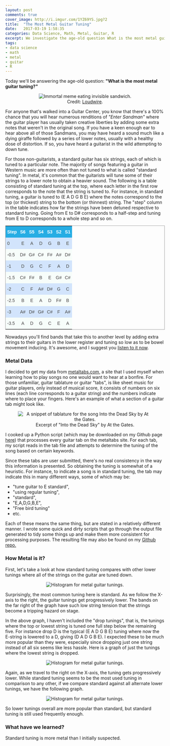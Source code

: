 ```yaml
---
layout: post
comments: true
cover_image: http://i.imgur.com/1YZ69YS.jpg?2
title:  "The Most Metal Guitar Tuning"
date:   2017-03-19 1:58:35
categories: Data Science, Math, Metal, Guitar, R
excerpt: We investigate the age-old question What is the most metal guitar tuning.
tags:
- data science
- math
- metal
- guitar
- R
---
```


Today we'll be answering the age-old question: **"What is the most metal guitar tuning?"**

<p align="center">
    <center>
        <figure>
            <img src="http://i.imgur.com/1YZ69YS.jpg?2" alt="Immortal meme eating invisible sandwich."/>
            <figcaption>Credit: <a href="http://loudwire.com/funniest-black-metal-versions-of-famous-memes/">Loudwire</a>.</figcaption>
        </figure>
    </center>
</p>

For anyone that's walked into a Guitar Center, you know that there's a 100% chance that you will hear numerous renditions of *"Enter Sandman"* where the guitar player has usually taken creative liberties by adding some extra notes that weren't in the original song. If you have a keen enough ear to hear above all of those Sandmans, you may have heard a sound much like a dying giraffe followed by a series of lower notes, usually with a healthy dose of distortion. If so, you have heard a guitarist in the wild attempting to down tune. 

For those non-guitarists, a standard guitar has six strings, each of which is tuned to a particular note. The majority of songs featuring a guitar in Western music are more often than not tuned to what is called "standard tuning". In metal, it's common that the guitarists will tune some of their strings to a lower note to obtain a heavier sound. The following is a table consisting of standard tuning at the top, where each letter in the first row corresponds to the note that the string is tuned to. For instance, in standard tuning, a guitar is tuned to (E A D G B E) where the notes correspond to the top (or thickest) string to the bottom (or thinnest) string. The "step" column in the table indicates how far the strings have been detuned respective to standard tuning. Going from E to D# corresponds to a half-step and tuning from E to D corresponds to a whole step and so on.   

<style type="text/css">
.tg  {border-collapse:collapse;border-spacing:0;border-color:#999;border-width:1px;border-style:solid;margin:0px auto;}
.tg td{font-family:Arial, sans-serif;font-size:14px;padding:10px 5px;border-style:solid;border-width:0px;overflow:hidden;word-break:normal;border-color:#999;color:#444;background-color:#F7FDFA;}
.tg th{font-family:Arial, sans-serif;font-size:14px;font-weight:normal;padding:10px 5px;border-style:solid;border-width:0px;overflow:hidden;word-break:normal;border-color:#999;color:#fff;background-color:#26ADE4;}
.tg .tg-n7bi{font-weight:bold;font-family:"Arial Black", Gadget, sans-serif !important;}
.tg .tg-c6lk{background-color:#D2E4FC;font-family:"Arial Black", Gadget, sans-serif !important;;vertical-align:top}
.tg .tg-bn52{background-color:#D2E4FC;font-family:"Arial Black", Gadget, sans-serif !important;;text-align:center;vertical-align:top}
.tg .tg-19ig{font-family:"Arial Black", Gadget, sans-serif !important;;vertical-align:top}
.tg .tg-bvw0{font-weight:bold;font-family:"Arial Black", Gadget, sans-serif !important;;text-align:center}
.tg .tg-k2e9{background-color:#D2E4FC;font-family:"Arial Black", Gadget, sans-serif !important;}
.tg .tg-i6zj{background-color:#D2E4FC;font-family:"Arial Black", Gadget, sans-serif !important;;text-align:center}
.tg .tg-pjj5{font-family:"Arial Black", Gadget, sans-serif !important;}
.tg .tg-szxb{font-family:"Arial Black", Gadget, sans-serif !important;;text-align:center}
.tg .tg-223e{font-family:"Arial Black", Gadget, sans-serif !important;;text-align:center;vertical-align:top}
</style>
<table class="tg">
  <tr>
    <th class="tg-n7bi">Step</th>
    <th class="tg-bvw0">S6</th>
    <th class="tg-bvw0">S5</th>
    <th class="tg-bvw0">S4</th>
    <th class="tg-bvw0">S3</th>
    <th class="tg-bvw0">S2</th>
    <th class="tg-bvw0">S1</th>
  </tr>
  <tr>
    <td class="tg-k2e9">0</td>
    <td class="tg-i6zj">E</td>
    <td class="tg-i6zj">A</td>
    <td class="tg-i6zj">D</td>
    <td class="tg-i6zj">G</td>
    <td class="tg-i6zj">B</td>
    <td class="tg-i6zj">E</td>
  </tr>
  <tr>
    <td class="tg-pjj5">-0.5</td>
    <td class="tg-szxb">D#</td>
    <td class="tg-szxb">G#</td>
    <td class="tg-szxb">C#</td>
    <td class="tg-szxb">F#</td>
    <td class="tg-szxb">A#</td>
    <td class="tg-szxb">D#</td>
  </tr>
  <tr>
    <td class="tg-k2e9">-1</td>
    <td class="tg-i6zj">D</td>
    <td class="tg-i6zj">G</td>
    <td class="tg-i6zj">C</td>
    <td class="tg-i6zj">F</td>
    <td class="tg-i6zj">A</td>
    <td class="tg-i6zj">D</td>
  </tr>
  <tr>
    <td class="tg-pjj5">-1.5</td>
    <td class="tg-szxb">C#</td>
    <td class="tg-szxb">F#</td>
    <td class="tg-szxb">B</td>
    <td class="tg-szxb">E</td>
    <td class="tg-szxb">G#</td>
    <td class="tg-szxb">C#</td>
  </tr>
  <tr>
    <td class="tg-k2e9">-2</td>
    <td class="tg-i6zj">C</td>
    <td class="tg-i6zj">F</td>
    <td class="tg-i6zj">A#</td>
    <td class="tg-i6zj">D#</td>
    <td class="tg-i6zj">G</td>
    <td class="tg-i6zj">C</td>
  </tr>
  <tr>
    <td class="tg-pjj5">-2.5</td>
    <td class="tg-szxb">B</td>
    <td class="tg-szxb">E</td>
    <td class="tg-szxb">A</td>
    <td class="tg-szxb">D</td>
    <td class="tg-szxb">F#</td>
    <td class="tg-szxb">B</td>
  </tr>
  <tr>
    <td class="tg-c6lk">-3</td>
    <td class="tg-bn52">A#</td>
    <td class="tg-bn52">D#</td>
    <td class="tg-bn52">G#</td>
    <td class="tg-bn52">C#</td>
    <td class="tg-bn52">F</td>
    <td class="tg-bn52">A#</td>
  </tr>
  <tr>
    <td class="tg-19ig">-3.5</td>
    <td class="tg-223e">A</td>
    <td class="tg-223e">D</td>
    <td class="tg-223e">G</td>
    <td class="tg-223e">C</td>
    <td class="tg-223e">E</td>
    <td class="tg-223e">A</td>
  </tr>
</table>

Nowadays you'll find bands that take this to another level by adding extra strings to their guitars in the lower register and tuning so low as to be bowel movement inducing. It's awesome, and I suggest you <a href="https://www.youtube.com/watch?v=zg2076b5Lqc">listen to it now</a>. 

### Metal Data

I decided to get my data from <a href="http://metaltabs.com/index.html">metaltabs.com</a>, a site that I used myself when learning how to play songs no one would want to hear at a bonfire. For those unfamiliar, guitar tablature or guitar "tabs", is like sheet music for guitar players, only instead of musical score, it consists of numbers on six lines (each line corresponds to a guitar string) and the numbers indicate where to place your fingers. Here's an example of what a section of a guitar tab might look like.

<p align="center">
    <center>
        <figure>
            <img src="http://imgur.com/UcF1mUt.png" alt="A snippet of tablature for the song Into the Dead Sky by At the Gates."/>
            <figcaption>Excerpt of "Into the Dead Sky" by At the Gates.</figcaption>
        </figure>
    </center>
</p>

I cooked up a Python script (which may be downloaded on my Github page <a href="https://github.com/vprusso/metaltabs_scraper">here</a>) that processes every guitar tab on the metaltabs site. For each tab, my script reads in the tab file and attempts to determine the tuning of the song based on certain keywords. 

Since these tabs are user submitted, there's no real consistency in the way this information is presented. So obtaining the tuning is somewhat of a heuristic. For instance, to indicate a song is in standard tuning, the tab may indicate this in many different ways, some of which may be: 

* "tune guitar to E standard",
* "using regular tuning",
* "standard", 
* "E,A,D,G,B,E", 
* "Free bird tuning"
* etc. 

Each of these means the same thing, but are stated in a relatively different manner. I wrote some quick and dirty scripts that go through the output file generated to tidy some things up and make them more consistent for processing purposes. The resulting file may also be found on my <a href="https://github.com/vprusso/metaltabs_scraper">Github repo.</a>

### How Metal is it?

First, let's take a look at how standard tuning compares with other lower tunings where all of the strings on the guitar are tuned down. 

<p align="center">
    <center>
        <figure>
            <img src="http://i.imgur.com/T2fn5Za.png" alt="Histogram for metal guitar tunings."/>
        </figure>
    </center>
</p>

Surprisingly, the most common tuning here is standard. As we follow the X-axis to the right, the guitar tunings get progressively lower. The bands on the far right of the graph have such low string tension that the strings become a tripping hazard on stage.   

In the above graph, I haven't included the "drop tunings", that is, the tunings where the top or lowest string is tuned one full step below the remaining five. For instance drop D is the typical (E A D G B E) tuning where now the E-string is lowered to a D, giving (D A D G B E). I expected these to be much more popular than they were, especially since dropping just one string instead of all six seems like less hassle. Here is a graph of just the tunings where the lowest string is dropped.

<p align="center">
    <center>
        <figure>
            <img src="http://i.imgur.com/WIlvhiQ.png" alt="Histogram for metal guitar tunings."/>
        </figure>
    </center>
</p>


Again, as we travel to the right on the X-axis, the tuning gets progressively lower. While standard tuning seems to be the most used tuning in comparison to any other, if we compare standard against all alternate lower tunings, we have the following graph. 

<p align="center">
    <center>
        <figure>
            <img src="http://i.imgur.com/zsp4HYq.png" alt="Histogram for metal guitar tunings."/>
        </figure>
    </center>
</p>

So lower tunings overall are more popular than standard, but standard tuning is still used frequently enough. 

### What have we learned?

Standard tuning is more metal than I initially suspected. 


